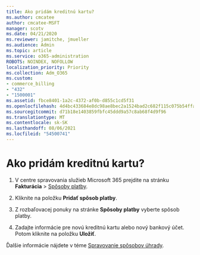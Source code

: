 ```yaml
---
title: Ako pridám kreditnú kartu?
ms.author: cmcatee
author: cmcatee-MSFT
manager: scotv
ms.date: 04/21/2020
ms.reviewer: jamitche, jmueller
ms.audience: Admin
ms.topic: article
ms.service: o365-administration
ROBOTS: NOINDEX, NOFOLLOW
localization_priority: Priority
ms.collection: Adm_O365
ms.custom:
- commerce_billing
- "432"
- "1500001"
ms.assetid: fbce8401-1a2c-4372-af0b-d855c1cd5f31
ms.openlocfilehash: 4d4bc433684e8dc98ae8bec2a1524bad2c682f115c075b54ffa7263099de0011
ms.sourcegitcommit: d71b18e1403859fbfc45ddd9a57c8ab68f4d9f96
ms.translationtype: MT
ms.contentlocale: sk-SK
ms.lasthandoff: 08/06/2021
ms.locfileid: "54500741"
---
```

# <a name="how-do-i-add-a-credit-card"></a>Ako pridám kreditnú kartu?

1. V centre spravovania služieb Microsoft 365 prejdite na stránku **Fakturácia** \> [ Spôsoby platby](https://go.microsoft.com/fwlink/p/?linkid=2018806).

2. Kliknite na položku **Pridať spôsob platby**.

3. Z rozbaľovacej ponuky na stránke **Spôsoby platby** vyberte spôsob platby.

4. Zadajte informácie pre novú kreditnú kartu alebo nový bankový účet. Potom kliknite na položku **Uložiť**.

Ďalšie informácie nájdete v téme [Spravovanie spôsobov úhrady](/microsoft-365/commerce/billing-and-payments/manage-payment-methods).
